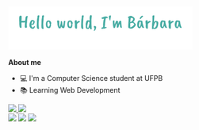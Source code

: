 <div align="left">
  <img src="./img/header_github.png"/>  
</div>

**About me**
- 💻 I'm a Computer Science student at UFPB
- :books: Learning Web Development


<div align="left">
  <a href="https://github.com/barbarahellen">
  <img height="180em" src="https://github-readme-stats.vercel.app/api?username=barbarahellen&show_icons=true&theme=rose_pine&include_all_commits=true&count_private=true"/>
  <img height="180em" src="https://github-readme-stats.vercel.app/api/top-langs/?username=barbarahellen&layout=compact&langs_count=7&theme=rose_pine"/>
</div>

<div>
  <a href ="mailto:barbarahellen993@gmail.com" target="_blank"><img height ="40" src="https://user-images.githubusercontent.com/91560661/211379531-9854e0f2-4eb1-452a-97bc-bdafa7bad948.svg"></a>
  <a href ="https://www.linkedin.com/in/barbara-hellen" target="_blank"><img height="40" src="https://user-images.githubusercontent.com/91560661/211379096-6f8d3287-0677-4fde-913e-3044fe5a5a5f.svg"></a>
  <a href="https://instagram.com/barb.hellen" target="_blank"><img height="40" src="https://user-images.githubusercontent.com/91560661/211379538-1aa602be-ed3c-4b69-827d-9bf41fdb0fde.svg"></a>
</div>
